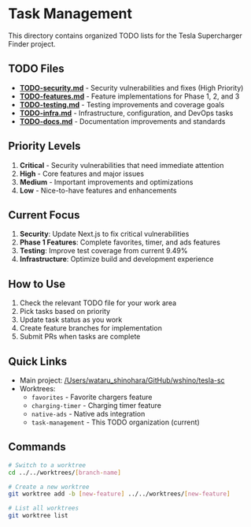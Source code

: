 # Task Management

This directory contains organized TODO lists for the Tesla Supercharger Finder project.

## TODO Files

- **[TODO-security.md](./TODO-security.md)** - Security vulnerabilities and fixes (High Priority)
- **[TODO-features.md](./TODO-features.md)** - Feature implementations for Phase 1, 2, and 3
- **[TODO-testing.md](./TODO-testing.md)** - Testing improvements and coverage goals
- **[TODO-infra.md](./TODO-infra.md)** - Infrastructure, configuration, and DevOps tasks
- **[TODO-docs.md](./TODO-docs.md)** - Documentation improvements and standards

## Priority Levels

1. **Critical** - Security vulnerabilities that need immediate attention
2. **High** - Core features and major issues
3. **Medium** - Important improvements and optimizations
4. **Low** - Nice-to-have features and enhancements

## Current Focus

1. **Security**: Update Next.js to fix critical vulnerabilities
2. **Phase 1 Features**: Complete favorites, timer, and ads features
3. **Testing**: Improve test coverage from current 9.49%
4. **Infrastructure**: Optimize build and development experience

## How to Use

1. Check the relevant TODO file for your work area
2. Pick tasks based on priority
3. Update task status as you work
4. Create feature branches for implementation
5. Submit PRs when tasks are complete

## Quick Links

- Main project: [/Users/wataru_shinohara/GitHub/wshino/tesla-sc](../..)
- Worktrees:
  - `favorites` - Favorite chargers feature
  - `charging-timer` - Charging timer feature
  - `native-ads` - Native ads integration
  - `task-management` - This TODO organization (current)

## Commands

```bash
# Switch to a worktree
cd ../../worktrees/[branch-name]

# Create a new worktree
git worktree add -b [new-feature] ../../worktrees/[new-feature]

# List all worktrees
git worktree list
```
